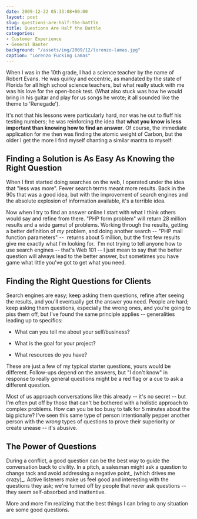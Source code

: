 ```yaml
---
date: 2009-12-22 05:33:08+00:00
layout: post
slug: questions-are-half-the-battle
title: Questions Are Half the Battle
categories:
- Customer Experience
- General Banter
background: "/assets/img/2009/12/lorenzo-lamas.jpg"
caption: "Lorenzo Fucking Lamas"
---
```



When I was in the 10th grade, I had a science teacher by the name of Robert Evans. He was quirky and eccentric, as mandated by the state of Florida for all high school science teachers, but what really stuck with me was his love for the open-book test. (What also stuck was how he would bring in his guitar and play for us songs he wrote; it all sounded like the theme to 'Renegade').

It's not that his lessons were particularly hard, nor was he out to fluff his testing numbers; he was reinforcing the idea that **what you know is less important than knowing how to find an answer**. Of course, the immediate application for me then was finding the atomic weight of Carbon, but the older I get the more I find myself chanting a similar mantra to myself:


## Finding a Solution is As Easy As Knowing the Right Question


When I first started doing searches on the web, I operated under the idea that "less was more". Fewer search terms meant more results. Back in the 90s that was a good idea, but with the improvement of search engines and the absolute explosion of information available, it's a terrible idea.

Now when I try to find an answer online I start with what I think others would say and refine from there. "PHP form problem" will return 28 million results and a wide gamut of problems. Working through the results, getting a better definition of _my_ problem, and doing another search -- "PHP mail function parameters" --  returns about 5 million, but the first few results give me exactly what I'm looking for.  I'm not trying to tell anyone how to use search engines -- that's Web 101 -- I just mean to say that the better question will always lead to the better answer, but sometimes you have game what little you've got to get what you need.


## Finding the Right Questions for Clients


Search engines are easy; keep asking them questions, refine after seeing the results, and you'll eventually get the answer you need. People are hard; keep asking them questions, especially the wrong ones, and you're going to piss them off, but I've found the same principle applies -- generalities leading up to specifics:
	
  * What can you tell me about your self/business?
	
  * What is the goal for your project?

  * What resources do you have?


These are just a few of my typical starter questions, yours would be different. Follow-ups depend on the answers, but "I don't know" in response to really general questions might be a red flag or a cue to ask a different question.

Most of us approach conversations like this already -- it's no secret -- but I'm often put off by those that can't be bothered with a holistic approach to complex problems. How can you be too busy to talk for 5 minutes about the big picture? I've seen this same type of person intentionally pepper another person with the _wrong_ types of questions to prove their superiority or create unease -- it's abusive.


## The Power of Questions


During a conflict, a good question can be the best way to guide the conversation back to civility. In a pitch, a salesman might ask a question to change tack and avoid addressing a negative point_ (which drives me crazy)_. Active listeners make us feel good and interesting with the questions they ask; we're turned off by people that never ask questions -- they seem self-absorbed and inattentive.

More and more I'm realizing that the best things I can bring to any situation are some good questions.

